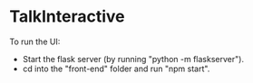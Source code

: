 # TalkInteractive
To run the UI:
- Start the flask server (by running "python -m flaskserver"). 
- cd into the "front-end" folder and run "npm start".